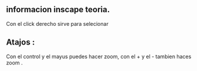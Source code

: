 ## informacion inscape teoria.

Con el click derecho sirve para selecionar 


## Atajos :
Con el control y el mayus puedes hacer zoom, con el + y el - tambien haces zoom . 
